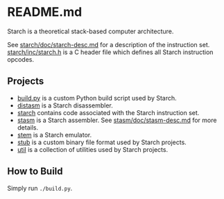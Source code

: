README.md
=========

Starch is a theoretical stack-based computer architecture.

See [starch/doc/starch-desc.md](starch/doc/starch-desc.md) for a description of the instruction set.
[starch/inc/starch.h](starch/inc/starch.h) is a C header file which defines all Starch instruction opcodes.

Projects
--------

 * [build.py](build.py) is a custom Python build script used by Starch.
 * [distasm](distasm) is a Starch disassembler.
 * [starch](starch) contains code associated with the Starch instruction set.
 * [stasm](stasm) is a Starch assembler. See [stasm/doc/stasm-desc.md](stasm/doc/stasm-desc.md) for more details.
 * [stem](stem) is a Starch emulator.
 * [stub](stub) is a custom binary file format used by Starch projects.
 * [util](util) is a collection of utilities used by Starch projects.

How to Build
------------

Simply run `./build.py`.
